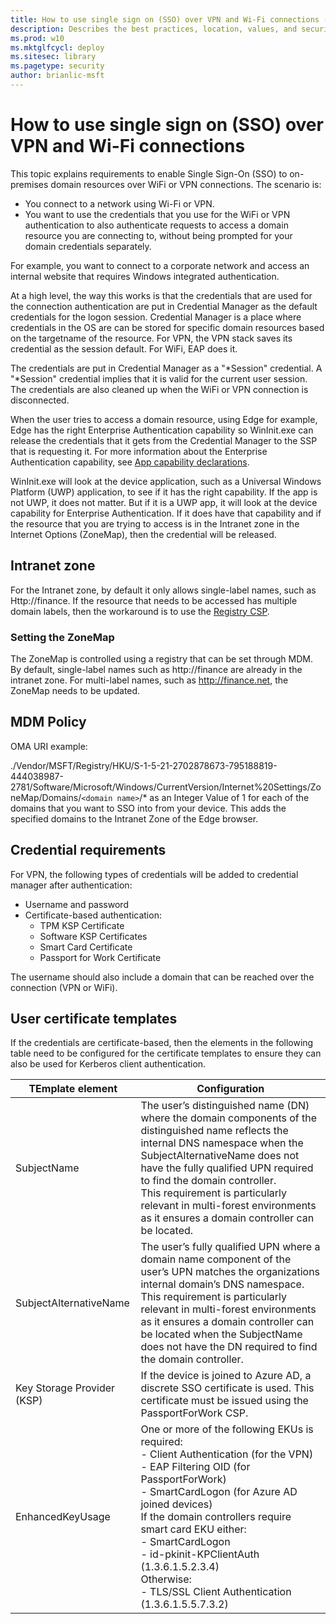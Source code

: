 ```yaml
---
title: How to use single sign on (SSO) over VPN and Wi-Fi connections (Windows 10)
description: Describes the best practices, location, values, and security considerations for the Accounts Guest account status security policy setting.
ms.prod: w10
ms.mktglfcycl: deploy
ms.sitesec: library
ms.pagetype: security
author: brianlic-msft
---
```


# How to use single sign on (SSO) over VPN and Wi-Fi connections

This topic explains requirements to enable Single Sign-On (SSO) to on-premises domain resources over WiFi or VPN connections. The scenario is:

- You connect to a network using Wi-Fi or VPN. 
- You want to use the credentials that you use for the WiFi or VPN authentication to also authenticate requests to access a domain resource you are connecting to, without being prompted for your domain credentials separately. 

For example, you want to connect to a corporate network and access an internal website that requires Windows integrated authentication.

At a high level, the way this works is that the credentials that are used for the connection authentication are put in Credential Manager as the default credentials for the logon session. 
Credential Manager is a place where credentials in the OS are can be stored for specific domain resources based on the targetname of the resource. 
For VPN, the VPN stack saves its credential as the session default. 
For WiFi, EAP does it. 

The credentials are put in Credential Manager as a "*Session" credential. 
A "*Session" credential implies that it is valid for the current user session. 
The credentials are also cleaned up when the WiFi or VPN connection is disconnected. 

When the user tries to access a domain resource, using Edge for example, Edge has the right Enterprise Authentication capability so WinInit.exe can release the credentials that it gets from the Credential Manager to the SSP that is requesting it. 
For more information about the Enterprise Authentication capability, see [App capability declarations](https://msdn.microsoft.com/windows/uwp/packaging/app-capability-declarations). 

WinInit.exe will look at the device application, such as a Universal Windows Platform (UWP) application, to see if it has the right capability. 
If the app is not UWP, it does not matter. 
But if it is a UWP app, it will look at the device capability for Enterprise Authentication. 
If it does have that capability and if the resource that you are trying to access is in the Intranet zone in the Internet Options (ZoneMap), then the credential will be released. 

## Intranet zone

For the Intranet zone, by default it only allows single-label names, such as Http://finance. 
If the resource that needs to be accessed has multiple domain labels, then the workaround is to use the [Registry CSP](https://msdn.microsoft.com/library/windows/hardware/dn904964.aspx). 

### Setting the ZoneMap

The ZoneMap is controlled using a registry that can be set through MDM. 
By default, single-label names such as http://finance are already in the intranet zone. 
For multi-label names, such as http://finance.net, the ZoneMap needs to be updated.

## MDM Policy

OMA URI example:

./Vendor/MSFT/Registry/HKU/S-1-5-21-2702878673-795188819-444038987-2781/Software/Microsoft/Windows/CurrentVersion/Internet%20Settings/ZoneMap/Domains/`<domain name>`/* as an Integer Value of 1 for each of the domains that you want to SSO into from your device. This adds the specified domains to the Intranet Zone of the Edge browser.

## Credential requirements 

For VPN, the following types of credentials will be added to credential manager after authentication: 

- Username and password
- Certificate-based authentication:
    - TPM KSP Certificate
    - Software KSP Certificates
    - Smart Card Certificate
    - Passport for Work Certificate

The username should also include a domain that can be reached over the connection (VPN or WiFi). 

## User certificate templates

If the credentials are certificate-based, then the elements in the following table need to be configured for the certificate templates to ensure they can also be used for Kerberos client authentication.

| TEmplate element | Configuration |
|------------------|---------------|
| SubjectName | The user’s distinguished name (DN) where the domain components of the distinguished name reflects the internal DNS namespace when the SubjectAlternativeName does not have the fully qualified UPN required to find the domain controller. </br>This requirement is particularly relevant in multi-forest environments as it ensures a domain controller can be located. |
| SubjectAlternativeName | The user’s fully qualified UPN where a domain name component of the user’s UPN matches the organizations internal domain’s DNS namespace.</br>This requirement is particularly relevant in multi-forest environments as it ensures a domain controller can be located when the SubjectName does not have the DN required to find the domain controller. |
| Key Storage Provider (KSP) | If the device is joined to Azure AD, a discrete SSO certificate is used. This certificate must be issued using the PassportForWork CSP. |
| EnhancedKeyUsage | One or more of the following EKUs is required: </br>- Client Authentication (for the VPN) </br>- EAP Filtering OID (for PassportForWork)</br>- SmartCardLogon (for Azure AD joined devices)</br>If the domain controllers require smart card EKU either:</br>- SmartCardLogon</br>- id-pkinit-KPClientAuth (1.3.6.1.5.2.3.4)</br>Otherwise:</br>- TLS/SSL Client Authentication (1.3.6.1.5.5.7.3.2) |
